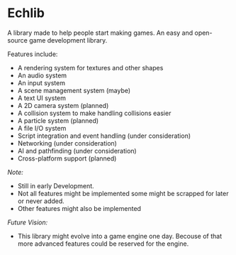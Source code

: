 # Echlib 

A library made to help people start making games.
An easy and open-source game development library.


Features include:

- A rendering system for textures and other shapes
- An audio system
- An input system
- A scene management system (maybe)
- A text UI system
- A 2D camera system (planned)
- A collision system to make handling collisions easier
- A particle system (planned)
- A file I/O system
- Script integration and event handling (under consideration)
- Networking (under consideration)
- AI and pathfinding (under consideration)
- Cross-platform support (planned)


*Note:*
- Still in early Development.
- Not all features might be implemented some might be scrapped for later or never added.
- Other features might also be implemented


*Future Vision:*

- This library might evolve into a game engine one day. Becouse of that more advanced features could be reserved for the engine.

